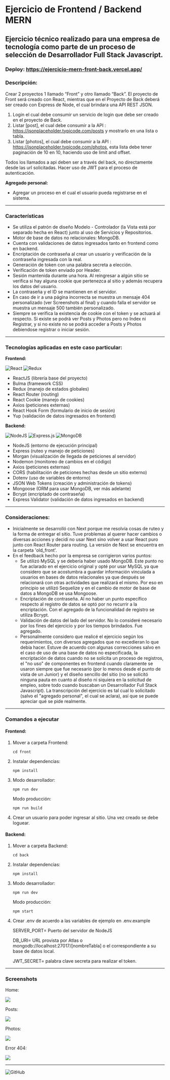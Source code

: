 # Ejercicio de Frontend / Backend MERN

## Ejercicio técnico realizado para una empresa de tecnología como parte de un proceso de selección de Desarrollador Full Stack Javascript.

### Deploy: https://ejercicio-mern-front-back.vercel.app/

### Descripción:

Crear 2 proyectos 1 llamado “Front” y otro llamado “Back”. El proyecto de Front será creado con React, mientras que en el Proyecto de Back deberá ser creado con Express de Node, el cual brindara una API REST JSON.

1. Login el cual debe consumir un servicio de login que debe ser creado en el proyecto de Back.
2. Listar [post], el cual debe consumir a la API : https://jsonplaceholder.typicode.com/posts y mostrarlo en una lista o tabla.
3. Listar [photos], el cual debe consumir a la API : https://jsonplaceholder.typicode.com/photos, esta lista debe tener paginación de 10 en 10, haciendo uso de limit and offset.

Todos los llamados a api deben ser a través del back, no directamente desde las url solicitadas. Hacer uso de JWT para el proceso de autenticación.

<b>Agregado personal:</b>

-   Agregar un proceso en el cual el usuario pueda registrarse en el sistema.

<hr>

### Características

-   Se utiliza el patrón de diseño Modelo - Controlador (la Vista está por separado hecha en React) junto al uso de Servicios y Repositorios.
-   Motor de base de datos no relacionales: MongoDB.
-   Cuenta con validaciones de datos ingresados tanto en frontend como en backend.
-   Encriptación de contraseña al crear un usuario y verificación de la contraseña ingresada con la real.
-   Generación de token con una palabra secreta a elección.
-   Verificación de token enviado por Header.
-   Sesión mantenida durante una hora. Al reingresar a algún sitio se verifica si hay alguna cookie que pertenezca al sitio y además recupera los datos del usuario.
-   La contraseña y el ID se mantienen en el servidor.
-   En caso de ir a una página incorrecta se muestra un mensaje 404 personalizado (ver Screenshots al final) y cuando falla el servidor se muestra un mensaje 500 también personalizado.
-   Siempre se verifica la existencia de cookie con el token y se actuará al respecto. Si existe se podrá ver Posts y Photos pero no Index ni Registrar, y si no existe no se podrá acceder a Posts y Photos debiendose registrar o iniciar sesión.

<hr>

### Tecnologías aplicadas en este caso particular:

<b>Frontend:</b>

<div>
    <img alt="React" src="https://img.shields.io/badge/react-%2320232a.svg?style=for-the-badge&logo=react&logoColor=%2361DAFB"/>
    <img alt="Redux" src="https://img.shields.io/badge/redux-%23593d88.svg?style=for-the-badge&logo=redux&logoColor=white"/>
</div>

-   ReactJS (librería base del proyecto)
-   Bulma (framework CSS)
-   Redux (manejo de estados globales)
-   React Router (routing)
-   React Cookie (manejo de cookies)
-   Axios (peticiones externas)
-   React Hook Form (formulario de inicio de sesión)
-   Yup (validación de datos ingresados en frontend)

<b>Backend:</b>

<div>
    <img alt="NodeJS" src="https://img.shields.io/badge/node.js-%2343853D.svg?style=for-the-badge&logo=node-dot-js&logoColor=white"/>
    <img alt="Express.js" src="https://img.shields.io/badge/express.js-%23404d59.svg?style=for-the-badge&logo=express&logoColor=%2361DAFB"/>
    <img alt="MongoDB" src ="https://img.shields.io/badge/MongoDB-%234ea94b.svg?style=for-the-badge&logo=mongodb&logoColor=white"/>
</div>

-   NodeJS (entorno de ejecución principal)
-   Express (ruteo y manejo de peticiones)
-   Morgan (visualización de llegada de peticiones al servidor)
-   Nodemon (monitoreo de cambios en el código)
-   Axios (peticiones externas)
-   CORS (habilitación de peticiones hechas desde un sitio externo)
-   Dotenv (uso de variables de entorno)
-   JSON Web Tokens (creación y administración de tokens)
-   Mongoose (ORM para usar MongoDB, ver más adelante)
-   Bcrypt (encriptado de contraseña)
-   Express Validator (validación de datos ingresados en backend)

<hr>

### Consideraciones:

-   Inicialmente se desarrolló con Next porque me resolvía cosas de ruteo y la forma de entregar el sitio. Tuve problemas al querer hacer cambios o diversas acciones y decidí no usar Next sino volver a usar React puro junto con React Router para routing. La versión de Next se encuentra en la carpeta 'old_front'.
-   En el feedback hecho por la empresa se corrigieron varios puntos:
    -   Se utilizó MySQL y se debería haber usado MongoDB. Este punto no fue aclarado en el ejercicio original y opté por usar MySQL ya que considero que se acostumbra a guardar información vinculada a usuarios en bases de datos relacionales ya que después se relacionará con otras actividades que realizará el mismo. Por eso en principio se utilizó Sequelize y en el cambio de motor de base de datos a MongoDB se usa Mongoose.
    -   Encriptación de contraseña. Al no haber un punto específico respecto al registro de datos se optó por no recurrir a la encriptación. Con el agregado de la funcionalidad de registro se utiliza Bcrypt.
    -   Validación de datos del lado del servidor. No lo consideré necesario por los fines del ejercicio y por los tiempos brindados. Fue agregado.
    -   Personalmente considero que realicé el ejercicio según los requerimientos, con diversos agregados que no excedieran lo que debía hacer. Estuve de acuerdo con algunas correcciones salvo en el caso de uso de una base de datos no especificada, la encriptación de datos cuando no se solicita un proceso de registros, el "no uso" de componentes en frontend cuando claramente se usaron siempre que fue necesario (por lo menos desde el punto de vista de un Junior) y el diseño sencillo del sitio (no se solicitó ninguna pauta en cuanto al diseño ni siquiera en la solicitud de empleo, sobre todo cuando buscaban un Desarrollador Full Stack Javascript). La transcripción del ejercicio es tal cual lo solicitado (salvo el "agregado personal", el cual se aclara), así que se puede apreciar qué se pide realmente.

<hr>

### Comandos a ejecutar

#### Frontend:

1. Mover a carpeta Frontend:

    <code>cd front</code>

2. Instalar dependencias:

    <code>npm install</code>

3. Modo desarrollador:

    <code>npm run dev</code>

    Modo producción:

    <code>npm run build</code>

4. Crear un usuario para poder ingresar al sitio. Una vez creado se debe loguear.

#### Backend:

1. Mover a carpeta Backend:

    <code>cd back</code>

2. Instalar dependencias:

    <code>npm install</code>

3. Modo desarrollador:

    <code>npm run dev</code>

    Modo producción:

    <code>npm start</code>

4. Crear .env de acuerdo a las variables de ejemplo en .env.example

    SERVER_PORT= Puerto del servidor de NodeJS

    DB_URI= URL provista por Atlas o mongodb://localhost:27017/[nombreTabla] o el correspondiente a su base de datos local.

    JWT_SECRET= palabra clave secreta para realizar el token.

<hr>

### Screenshots

Home:

<img src='./screenshots/home.png' />

Posts:

<img src='./screenshots/posts.png' />

Photos:

<img src='./screenshots/photos.png' />

Error 404:

<img src='./screenshots/404.png' />

<hr>

![GitHub](https://img.shields.io/github/license/matiasal55/ejercicio-front-back?style=for-the-badge)
